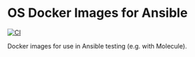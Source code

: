 # OS Docker Images for Ansible

[![CI](https://github.com/markcaudill/ansible-docker-os-images/actions/workflows/ci.yml/badge.svg?branch=main)](https://github.com/markcaudill/ansible-docker-os-images/actions/workflows/ci.yml)

Docker images for use in Ansible testing (e.g. with Molecule).
